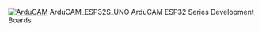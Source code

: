 [![ArduCAM](https://avatars1.githubusercontent.com/u/11016968?v=3&s=400)](https://travis-ci.org/espressif/arduino-esp32)
ArduCAM_ESP32S_UNO
ArduCAM ESP32 Series Development Boards
